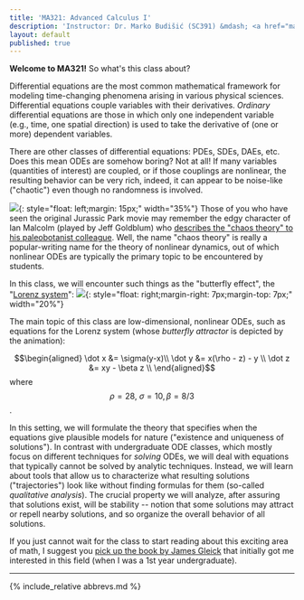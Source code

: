 ```yaml
---
title: 'MA321: Advanced Calculus I'
description: 'Instructor: Dr. Marko Budišić (SC391) &mdash; <a href="mailto:marko@clarkson.edu">marko@clarkson.edu</a> &mdash; MoWeFr 3-3.50p  (SC340) &mdash; Text: Lebl, Basic Analysis I'
layout: default
published: true
---
```


**Welcome to MA321!** So what's this class about?


Differential equations are the most common mathematical framework for modeling time-changing phenomena arising in various physical sciences. Differential equations couple variables with their derivatives. _Ordinary_ differential equations are those in which only one independent variable (e.g., time, one spatial direction) is used to take the derivative of (one or more) dependent variables.

There are other classes of differential equations: PDEs, SDEs, DAEs, etc. Does this mean ODEs are somehow boring? Not at all! If many variables (quantities of interest) are coupled, or if those couplings are nonlinear, the resulting behavior can be very rich, indeed, it can appear to be noise-like ("chaotic") even though no randomness is involved.

![](https://rogueplanet.tv/wp-content/uploads/2014/09/jurassic-park-jeff-goldblum-tyrannosaur.jpg){: style="float: left;margin: 15px;" width="35%"} Those of you who have seen the original Jurassic Park movie may remember the edgy character of Ian Malcolm (played by Jeff Goldblum) who [describes the "chaos theory" to his paleobotanist colleague](https://youtu.be/n-mpifTiPV4). Well, the name "chaos theory" is really a popular-writing name for the theory of nonlinear dynamics, out of which nonlinear ODEs are typically the primary topic to be encountered by students.

In this class, we will encounter such things as the "butterfly effect", the "[Lorenz system](https://en.wikipedia.org/wiki/Lorenz_system)":
![](https://upload.wikimedia.org/wikipedia/commons/1/13/A_Trajectory_Through_Phase_Space_in_a_Lorenz_Attractor.gif){: style="float: right;margin-right: 7px;margin-top: 7px;" width="20%"}

The main topic of this class are low-dimensional, nonlinear ODEs, such as equations for the Lorenz system (whose _butterfly attractor_ is depicted by the animation):

$$\begin{aligned}
\dot x &= \sigma(y-x)\\
\dot y &= x(\rho - z) - y \\
\dot z &= xy - \beta z \\
\end{aligned}$$
where $$\rho = 28,\ \sigma = 10, \beta = 8/3$$.

In this  setting, we will formulate the theory that specifies when the equations give plausible models for nature ("existence and uniqueness of solutions"). In contrast with undergraduate ODE classes, which mostly focus on different techniques for _solving_ ODEs, we will deal with equations that typically cannot be solved by analytic techniques. Instead, we will learn about tools that allow us to characterize what resulting solutions ("trajectories") look like without finding formulas for them (so-called _qualitative analysis_). The crucial property we will analyze, after assuring that solutions exist, will be stability -- notion that some solutions may attract or repell nearby solutions, and so organize the overall behavior of all solutions.

If you just cannot wait for the class to start reading about this exciting area of math, I suggest you [pick up the book by James Gleick](https://www.goodreads.com/book/show/64582.Chaos) that initially got me interested in this field (when I was a 1st year undergraduate).

---

{% include_relative abbrevs.md %}
